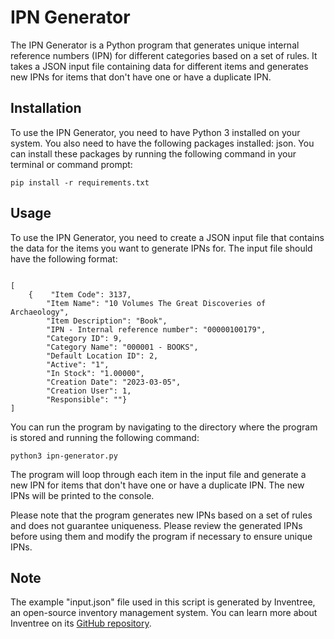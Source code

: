 # IPN Generator
The IPN Generator is a Python program that generates unique internal reference numbers (IPN) for different categories based on a set of rules. It takes a JSON input file containing data for different items and generates new IPNs for items that don't have one or have a duplicate IPN.

## Installation
To use the IPN Generator, you need to have Python 3 installed on your system. You also need to have the following packages installed: json. You can install these packages by running the following command in your terminal or command prompt:
```shell
pip install -r requirements.txt
```

## Usage
To use the IPN Generator, you need to create a JSON input file that contains the data for the items you want to generate IPNs for. The input file should have the following format:
```shell

[
    {    "Item Code": 3137,
        "Item Name": "10 Volumes The Great Discoveries of Archaeology",
        "Item Description": "Book",
        "IPN - Internal reference number": "00000100179",
        "Category ID": 9,
        "Category Name": "000001 - BOOKS",
        "Default Location ID": 2,
        "Active": "1",
        "In Stock": "1.00000",
        "Creation Date": "2023-03-05",
        "Creation User": 1,
        "Responsible": ""}
]

```
You can run the program by navigating to the directory where the program is stored and running the following command:
```shell
python3 ipn-generator.py
```
The program will loop through each item in the input file and generate a new IPN for items that don't have one or have a duplicate IPN. The new IPNs will be printed to the console.

Please note that the program generates new IPNs based on a set of rules and does not guarantee uniqueness. Please review the generated IPNs before using them and modify the program if necessary to ensure unique IPNs.
## Note
The example "input.json" file used in this script is generated by Inventree, an open-source inventory management system. You can learn more about Inventree on its [GitHub repository](https://github.com/inventree).

